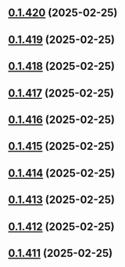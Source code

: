## [0.1.420](https://github.com/binary-braids/terraform-oracle/compare/v0.1.419...v0.1.420) (2025-02-25)



## [0.1.419](https://github.com/binary-braids/terraform-oracle/compare/v0.1.418...v0.1.419) (2025-02-25)



## [0.1.418](https://github.com/binary-braids/terraform-oracle/compare/v0.1.417...v0.1.418) (2025-02-25)



## [0.1.417](https://github.com/binary-braids/terraform-oracle/compare/v0.1.416...v0.1.417) (2025-02-25)



## [0.1.416](https://github.com/binary-braids/terraform-oracle/compare/v0.1.415...v0.1.416) (2025-02-25)



## [0.1.415](https://github.com/binary-braids/terraform-oracle/compare/v0.1.414...v0.1.415) (2025-02-25)



## [0.1.414](https://github.com/binary-braids/terraform-oracle/compare/v0.1.413...v0.1.414) (2025-02-25)



## [0.1.413](https://github.com/binary-braids/terraform-oracle/compare/v0.1.412...v0.1.413) (2025-02-25)



## [0.1.412](https://github.com/binary-braids/terraform-oracle/compare/v0.1.411...v0.1.412) (2025-02-25)



## [0.1.411](https://github.com/binary-braids/terraform-oracle/compare/v0.1.410...v0.1.411) (2025-02-25)



